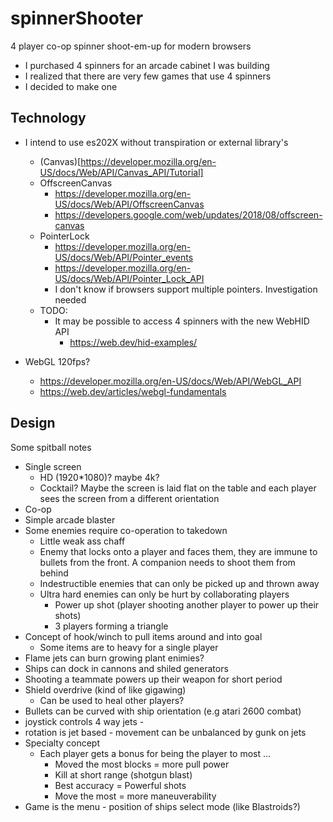 spinnerShooter
==============

4 player co-op spinner shoot-em-up for modern browsers

* I purchased 4 spinners for an arcade cabinet I was building
* I realized that there are very few games that use 4 spinners
* I decided to make one


Technology
----------

* I intend to use es202X without transpiration or external library's
    * (Canvas)[https://developer.mozilla.org/en-US/docs/Web/API/Canvas_API/Tutorial]
    * OffscreenCanvas
        * https://developer.mozilla.org/en-US/docs/Web/API/OffscreenCanvas
        * https://developers.google.com/web/updates/2018/08/offscreen-canvas
    * PointerLock
        * https://developer.mozilla.org/en-US/docs/Web/API/Pointer_events
        * https://developer.mozilla.org/en-US/docs/Web/API/Pointer_Lock_API
        * I don't know if browsers support multiple pointers. Investigation needed
    * TODO:
        * It may be possible to access 4 spinners with the new WebHID API
            * https://web.dev/hid-examples/

* WebGL 120fps?
    * https://developer.mozilla.org/en-US/docs/Web/API/WebGL_API
    * https://web.dev/articles/webgl-fundamentals


Design
------

Some spitball notes

* Single screen
    * HD (1920*1080)? maybe 4k? 
    * Cocktail? Maybe the screen is laid flat on the table and each player sees the screen from a different orientation
* Co-op
* Simple arcade blaster
* Some enemies require co-operation to takedown
    * Little weak ass chaff
    * Enemy that locks onto a player and faces them, they are immune to bullets from the front. A companion needs to shoot them from behind
    * Indestructible enemies that can only be picked up and thrown away
    * Ultra hard enemies can only be hurt by collaborating players
        * Power up shot (player shooting another player to power up their shots)
        * 3 players forming a triangle
* Concept of hook/winch to pull items around and into goal
    * Some items are to heavy for a single player
* Flame jets can burn growing plant enimies?
* Ships can dock in cannons and shiled generators
* Shooting a teammate powers up their weapon for short period
* Shield overdrive (kind of like gigawing)
    * Can be used to heal other players?
* Bullets can be curved with ship orientation (e.g atari 2600 combat)
* joystick controls 4 way jets - 
* rotation is jet based - movement can be unbalanced by gunk on jets
* Specialty concept
    * Each player gets a bonus for being the player to most ...
        * Moved the most blocks = more pull power
        * Kill at short range (shotgun blast)
        * Best accuracy = Powerful shots
        * Move the most = more maneuverability
* Game is the menu - position of ships select mode (like Blastroids?)